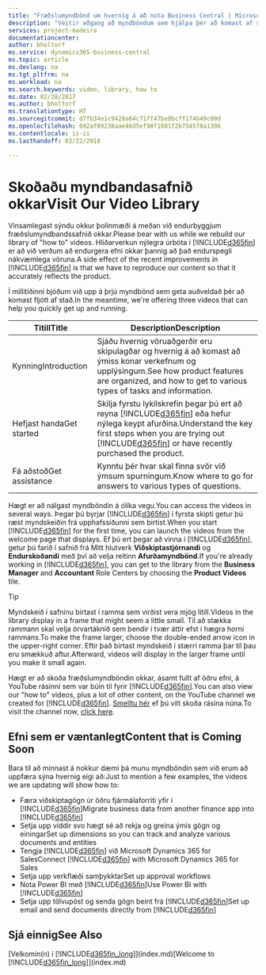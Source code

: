 ```yaml
---
title: "Fræðslumyndbönd um hvernig á að nota Business Central | Microsoft Docs"
description: "Veitir aðgang að myndböndum sem hjálpa þér að komast af stað og læra Hvernig á að framkvæma algeng verk"
services: project-madeira
documentationcenter: 
author: bholtorf
ms.service: dynamics365-business-central
ms.topic: article
ms.devlang: na
ms.tgt_pltfrm: na
ms.workload: na
ms.search.keywords: video, library, how to
ms.date: 02/28/2017
ms.author: bholtorf
ms.translationtype: HT
ms.sourcegitcommit: d7fb34e1c9428a64c71ff47be8bcff174649c00d
ms.openlocfilehash: 692af89238aae46d5ef98f1081f2b7545f8a1306
ms.contentlocale: is-is
ms.lasthandoff: 03/22/2018

---
```

# <a name="visit-our-video-library"></a><span data-ttu-id="f4a91-103">Skoðaðu myndbandasafnið okkar</span><span class="sxs-lookup"><span data-stu-id="f4a91-103">Visit Our Video Library</span></span>
<span data-ttu-id="f4a91-104">Vinsamlegast sýndu okkur þolinmæði á meðan við endurbyggjum fræðslumyndbandssafnið okkar.</span><span class="sxs-lookup"><span data-stu-id="f4a91-104">Please bear with us while we rebuild our library of "how to" videos.</span></span> <span data-ttu-id="f4a91-105">Hliðarverkun nýlegra úrbóta í [!INCLUDE[d365fin](includes/d365fin_md.md)] er að við verðum að endurgera efni okkar þannig að það endurspegli nákvæmlega vöruna.</span><span class="sxs-lookup"><span data-stu-id="f4a91-105">A side effect of the recent improvements in [!INCLUDE[d365fin](includes/d365fin_md.md)] is that we have to reproduce our content so that it accurately reflects the product.</span></span> 

<span data-ttu-id="f4a91-106">Í millitíðinni bjóðum við upp á þrjú myndbönd sem geta auðveldað þér að komast fljótt af stað.</span><span class="sxs-lookup"><span data-stu-id="f4a91-106">In the meantime, we're offering three videos that can help you quickly get up and running.</span></span>

|<span data-ttu-id="f4a91-107">Titill</span><span class="sxs-lookup"><span data-stu-id="f4a91-107">Title</span></span>|<span data-ttu-id="f4a91-108">Description</span><span class="sxs-lookup"><span data-stu-id="f4a91-108">Description</span></span>|
|----|----|
|<span data-ttu-id="f4a91-109">Kynning</span><span class="sxs-lookup"><span data-stu-id="f4a91-109">Introduction</span></span>|<span data-ttu-id="f4a91-110">Sjáðu hvernig vöruaðgerðir eru skipulagðar og hvernig á að komast að ýmiss konar verkefnum og upplýsingum.</span><span class="sxs-lookup"><span data-stu-id="f4a91-110">See how product features are organized, and how to get to various types of tasks and information.</span></span>|
|<span data-ttu-id="f4a91-111">Hefjast handa</span><span class="sxs-lookup"><span data-stu-id="f4a91-111">Get started</span></span>|<span data-ttu-id="f4a91-112">Skilja fyrstu lykilskrefin þegar þú ert að reyna [!INCLUDE[d365fin](includes/d365fin_md.md)] eða hefur nýlega keypt afurðina.</span><span class="sxs-lookup"><span data-stu-id="f4a91-112">Understand the key first steps when you are trying out [!INCLUDE[d365fin](includes/d365fin_md.md)] or have recently purchased the product.</span></span> |
|<span data-ttu-id="f4a91-113">Fá aðstoð</span><span class="sxs-lookup"><span data-stu-id="f4a91-113">Get assistance</span></span>|<span data-ttu-id="f4a91-114">Kynntu þér hvar skal finna svör við ýmsum spurningum.</span><span class="sxs-lookup"><span data-stu-id="f4a91-114">Know where to go for answers to various types of questions.</span></span>|

<span data-ttu-id="f4a91-115">Hægt er að nálgast myndböndin á ólíka vegu.</span><span class="sxs-lookup"><span data-stu-id="f4a91-115">You can access the videos in several ways.</span></span> <span data-ttu-id="f4a91-116">Þegar þú byrjar [!INCLUDE[d365fin](includes/d365fin_md.md)] í fyrsta skipti getur þú ræst myndskeiðin frá upphafssíðunni sem birtist.</span><span class="sxs-lookup"><span data-stu-id="f4a91-116">When you start [!INCLUDE[d365fin](includes/d365fin_md.md)] for the first time, you can launch the videos from the welcome page that displays.</span></span> <span data-ttu-id="f4a91-117">Ef þú ert þegar að vinna í [!INCLUDE[d365fin](includes/d365fin_md.md)], getur þú farið í safnið frá Mitt hlutverk **Viðskiptastjórnandi** og **Endurskoðandi** með því að velja reitinn **Afurðamyndbönd**.</span><span class="sxs-lookup"><span data-stu-id="f4a91-117">If you're already working in [!INCLUDE[d365fin](includes/d365fin_md.md)], you can get to the library from the **Business Manager** and **Accountant** Role Centers by choosing the **Product Videos** tile.</span></span> 

> [!Tip]  
> <span data-ttu-id="f4a91-118">Myndskeið í safninu birtast í ramma sem virðist vera mjög lítill.</span><span class="sxs-lookup"><span data-stu-id="f4a91-118">Videos in the library display in a frame that might seem a little small.</span></span> <span data-ttu-id="f4a91-119">Til að stækka rammann skal velja örvartáknið sem bendir í tvær áttir efst í hægra horni rammans.</span><span class="sxs-lookup"><span data-stu-id="f4a91-119">To make the frame larger, choose the double-ended arrow icon in the upper-right corner.</span></span> <span data-ttu-id="f4a91-120">Eftir það birtast myndskeið í stærri ramma þar til þau eru smækkuð aftur.</span><span class="sxs-lookup"><span data-stu-id="f4a91-120">Afterward, videos will display in the larger frame until you make it small again.</span></span>

<span data-ttu-id="f4a91-121">Hægt er að skoða fræðslumyndböndin okkar, ásamt fullt af öðru efni, á YouTube rásinni sem var búin til fyrir [!INCLUDE[d365fin](includes/d365fin_md.md)].</span><span class="sxs-lookup"><span data-stu-id="f4a91-121">You can also view our "how to" videos, plus a lot of other content, on the YouTube channel we created for [!INCLUDE[d365fin](includes/d365fin_md.md)].</span></span> <span data-ttu-id="f4a91-122">[Smelltu hér](https://go.microsoft.com/fwlink/?linkid=851533) ef þú vilt skoða rásina núna.</span><span class="sxs-lookup"><span data-stu-id="f4a91-122">To visit the channel now, [click here](https://go.microsoft.com/fwlink/?linkid=851533).</span></span>

## <a name="content-that-is-coming-soon"></a><span data-ttu-id="f4a91-123">Efni sem er væntanlegt</span><span class="sxs-lookup"><span data-stu-id="f4a91-123">Content that is Coming Soon</span></span>
<span data-ttu-id="f4a91-124">Bara til að minnast á nokkur dæmi þá munu myndböndin sem við erum að uppfæra sýna hvernig eigi að:</span><span class="sxs-lookup"><span data-stu-id="f4a91-124">Just to mention a few examples, the videos we are updating will show how to:</span></span>  

* <span data-ttu-id="f4a91-125">Færa viðskiptagögn úr öðru fjármálaforriti yfir í [!INCLUDE[d365fin](includes/d365fin_md.md)]</span><span class="sxs-lookup"><span data-stu-id="f4a91-125">Migrate business data from another finance app into [!INCLUDE[d365fin](includes/d365fin_md.md)]</span></span>  
* <span data-ttu-id="f4a91-126">Setja upp víddir svo hægt sé að rekja og greina ýmis gögn og einingar</span><span class="sxs-lookup"><span data-stu-id="f4a91-126">Set up dimensions so you can track and analyze various documents and entities</span></span>
* <span data-ttu-id="f4a91-127">Tengja [!INCLUDE[d365fin](includes/d365fin_md.md)] við Microsoft Dynamics 365 for Sales</span><span class="sxs-lookup"><span data-stu-id="f4a91-127">Connect [!INCLUDE[d365fin](includes/d365fin_md.md)] with Microsoft Dynamics 365 for Sales</span></span>
* <span data-ttu-id="f4a91-128">Setja upp verkflæði samþykktar</span><span class="sxs-lookup"><span data-stu-id="f4a91-128">Set up approval workflows</span></span>  
* <span data-ttu-id="f4a91-129">Nota Power BI með [!INCLUDE[d365fin](includes/d365fin_md.md)]</span><span class="sxs-lookup"><span data-stu-id="f4a91-129">Use Power BI with [!INCLUDE[d365fin](includes/d365fin_md.md)]</span></span>  
* <span data-ttu-id="f4a91-130">Setja upp tölvupóst og senda gögn beint frá [!INCLUDE[d365fin](includes/d365fin_md.md)]</span><span class="sxs-lookup"><span data-stu-id="f4a91-130">Set up email and send documents directly from [!INCLUDE[d365fin](includes/d365fin_md.md)]</span></span>  

## <a name="see-also"></a><span data-ttu-id="f4a91-131">Sjá einnig</span><span class="sxs-lookup"><span data-stu-id="f4a91-131">See Also</span></span>
<span data-ttu-id="f4a91-132">[Velkomin(n) í [!INCLUDE[d365fin_long](includes/d365fin_long_md.md)]](index.md)</span><span class="sxs-lookup"><span data-stu-id="f4a91-132">[Welcome to [!INCLUDE[d365fin_long](includes/d365fin_long_md.md)]](index.md)</span></span>

